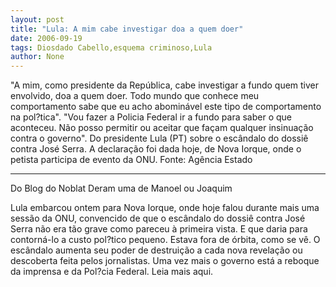 ```yaml
---
layout: post
title: "Lula: A mim cabe investigar doa a quem doer"
date: 2006-09-19
tags: Diosdado Cabello,esquema criminoso,Lula
author: None
---
```

\"A mim, como presidente da República, cabe investigar a fundo quem tiver envolvido, doa a quem doer. Todo mundo que conhece meu comportamento sabe que eu acho abominável este tipo de comportamento na pol?tica\".
\"Vou fazer a Policia Federal ir a fundo para saber o que aconteceu. Não posso permitir ou aceitar que façam qualquer insinuação contra o governo\".
Do presidente Lula (PT) sobre o escândalo do dossiê contra José Serra. A declaração foi dada&nbsp;hoje, de&nbsp;Nova Iorque,&nbsp;onde o petista participa de evento da ONU. Fonte: Agência Estado&nbsp;&nbsp;
_________________________
Do Blog do Noblat
Deram uma de Manoel ou Joaquim

Lula embarcou ontem para Nova Iorque, onde hoje falou durante mais uma sessão da ONU, convencido de que o escândalo do dossiê contra José Serra não era tão grave como pareceu à primeira vista. E que daria para contorná-lo a custo pol?tico pequeno.
Estava fora de órbita, como se vê. O escândalo aumenta seu poder de destruição a cada nova revelação ou descoberta feita pelos jornalistas. Uma vez mais o governo está a reboque da imprensa e da Pol?cia Federal.
Leia mais aqui.  